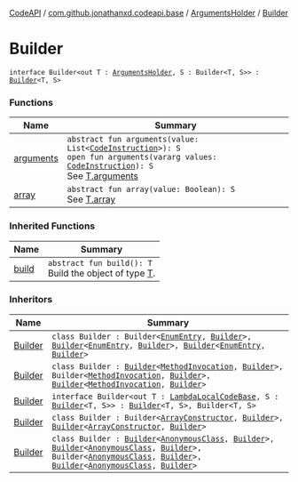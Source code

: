 [CodeAPI](../../../index.md) / [com.github.jonathanxd.codeapi.base](../../index.md) / [ArgumentsHolder](../index.md) / [Builder](.)

# Builder

`interface Builder<out T : `[`ArgumentsHolder`](../index.md)`, S : Builder<T, S>> : `[`Builder`](../../../com.github.jonathanxd.codeapi.builder/-builder/index.md)`<T, S>`

### Functions

| Name | Summary |
|---|---|
| [arguments](arguments.md) | `abstract fun arguments(value: List<`[`CodeInstruction`](../../../com.github.jonathanxd.codeapi/-code-instruction.md)`>): S`<br>`open fun arguments(vararg values: `[`CodeInstruction`](../../../com.github.jonathanxd.codeapi/-code-instruction.md)`): S`<br>See [T.arguments](arguments.md) |
| [array](array.md) | `abstract fun array(value: Boolean): S`<br>See [T.array](array.md) |

### Inherited Functions

| Name | Summary |
|---|---|
| [build](../../../com.github.jonathanxd.codeapi.builder/-builder/build.md) | `abstract fun build(): T`<br>Build the object of type [T](#). |

### Inheritors

| Name | Summary |
|---|---|
| [Builder](../../-enum-entry/-builder/index.md) | `class Builder : Builder<`[`EnumEntry`](../../-enum-entry/index.md)`, `[`Builder`](../../-enum-entry/-builder/index.md)`>, `[`Builder`](../../-named/-builder/index.md)`<`[`EnumEntry`](../../-enum-entry/index.md)`, `[`Builder`](../../-enum-entry/-builder/index.md)`>, `[`Builder`](../../-elements-holder/-builder/index.md)`<`[`EnumEntry`](../../-enum-entry/index.md)`, `[`Builder`](../../-enum-entry/-builder/index.md)`>` |
| [Builder](../../-method-invocation/-builder/index.md) | `class Builder : `[`Builder`](../../-accessor/-builder/index.md)`<`[`MethodInvocation`](../../-method-invocation/index.md)`, `[`Builder`](../../-method-invocation/-builder/index.md)`>, Builder<`[`MethodInvocation`](../../-method-invocation/index.md)`, `[`Builder`](../../-method-invocation/-builder/index.md)`>, `[`Builder`](../../-typed/-builder/index.md)`<`[`MethodInvocation`](../../-method-invocation/index.md)`, `[`Builder`](../../-method-invocation/-builder/index.md)`>` |
| [Builder](../../-invoke-dynamic-base/-lambda-local-code-base/-builder/index.md) | `interface Builder<out T : `[`LambdaLocalCodeBase`](../../-invoke-dynamic-base/-lambda-local-code-base/index.md)`, S : `[`Builder`](../../-invoke-dynamic-base/-lambda-local-code-base/-builder/index.md)`<T, S>> : `[`Builder`](../../-invoke-dynamic-base/-lambda-method-ref-base/-builder/index.md)`<T, S>, Builder<T, S>` |
| [Builder](../../-array-constructor/-builder/index.md) | `class Builder : Builder<`[`ArrayConstructor`](../../-array-constructor/index.md)`, `[`Builder`](../../-array-constructor/-builder/index.md)`>, `[`Builder`](../../-typed/-builder/index.md)`<`[`ArrayConstructor`](../../-array-constructor/index.md)`, `[`Builder`](../../-array-constructor/-builder/index.md)`>` |
| [Builder](../../-anonymous-class/-builder/index.md) | `class Builder : `[`Builder`](../../-type-declaration/-builder/index.md)`<`[`AnonymousClass`](../../-anonymous-class/index.md)`, `[`Builder`](../../-anonymous-class/-builder/index.md)`>, `[`Builder`](../../-super-class-holder/-builder/index.md)`<`[`AnonymousClass`](../../-anonymous-class/index.md)`, `[`Builder`](../../-anonymous-class/-builder/index.md)`>, Builder<`[`AnonymousClass`](../../-anonymous-class/index.md)`, `[`Builder`](../../-anonymous-class/-builder/index.md)`>, `[`Builder`](../../-implementation-holder/-builder/index.md)`<`[`AnonymousClass`](../../-anonymous-class/index.md)`, `[`Builder`](../../-anonymous-class/-builder/index.md)`>` |
